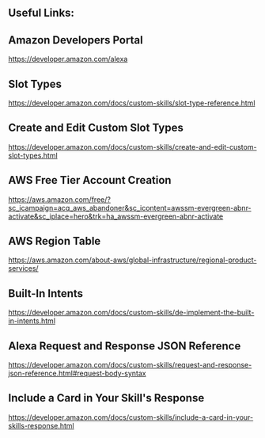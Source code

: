Useful Links:
---------------
Amazon Developers Portal
---------
https://developer.amazon.com/alexa
    
Slot Types
---------
https://developer.amazon.com/docs/custom-skills/slot-type-reference.html
    
Create and Edit Custom Slot Types
---------
https://developer.amazon.com/docs/custom-skills/create-and-edit-custom-slot-types.html
    
AWS Free Tier Account Creation
---------
https://aws.amazon.com/free/?sc_icampaign=acq_aws_abandoner&sc_icontent=awssm-evergreen-abnr-activate&sc_iplace=hero&trk=ha_awssm-evergreen-abnr-activate
    
AWS Region Table
---------
https://aws.amazon.com/about-aws/global-infrastructure/regional-product-services/
    
Built-In Intents
------
https://developer.amazon.com/docs/custom-skills/de-implement-the-built-in-intents.html
    
Alexa Request and Response JSON Reference
---------
https://developer.amazon.com/docs/custom-skills/request-and-response-json-reference.html#request-body-syntax
    
Include a Card in Your Skill's Response
-----
https://developer.amazon.com/docs/custom-skills/include-a-card-in-your-skills-response.html


    

